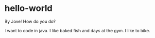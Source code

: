 # hello-world
By Jove! How do  you do?

I want to code in java.
I like baked fish and days at the gym.
I like to bike.
